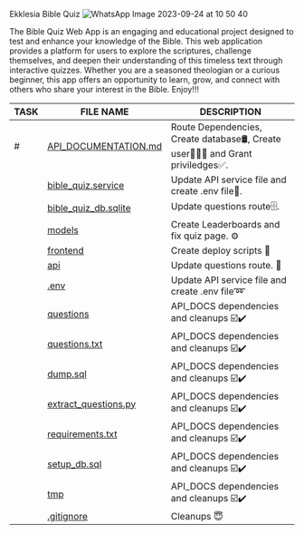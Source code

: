 Ekklesia Bible Quiz
![WhatsApp Image 2023-09-24 at 10 50 40](https://github.com/Karlie-crypto/ekklesia-bible-quiz/assets/110098940/2fcc195b-1905-44d9-bd65-fa28ab3721b4)







The Bible Quiz Web App is an engaging and educational project designed to test and enhance your knowledge of the Bible. This web application provides a platform for users to explore the scriptures, challenge themselves, and deepen their understanding of this timeless text through interactive quizzes. Whether you are a seasoned theologian or a curious beginner, this app offers an opportunity to learn, grow, and connect with others who share your interest in the Bible. Enjoy!!!

| TASK | FILE NAME                                                                 | DESCRIPTION                                                    |
| ---- | -------------------------------------------------------------------- | --------------------------------------------------------------------|
|  #   | [API_DOCUMENTATION.md](./API_DOCUMENTATION.md)                       |  Route Dependencies, Create database🛢, Create user🧑🏿‍💻 and Grant priviledges✅.          |
|      | [bible_quiz.service](./bible_quiz.service)                           |  Update API service file and create .env file📑.       |
|      | [bible_quiz_db.sqlite](./bible_quiz_db.sqlite)                       |  Update questions route🗄.     |
|      | [models](./models)                                                   |  Create Leaderboards and fix quiz page. ⚙️    |                                                                                           
|      | [frontend](./frontend)                                               |  Create deploy scripts 📃          |                                                                                       
|      | [api](./api)                                                         |  Update questions route. 🔁        |
|      | [.env](./.env)                                                       | Update API service file and create .env file➿                       |
|      | [questions](./questions)                                             | API_DOCS dependencies and cleanups ☑️✔️                                |
|      | [questions.txt](./questions.txt)                                     | API_DOCS dependencies and cleanups ☑️✔️
|      | [dump.sql](./dump.sql)                                               |  API_DOCS dependencies and cleanups ☑️✔️                               |
|      | [extract_questions.py](./extract_questions.py)                       |  API_DOCS dependencies and cleanups ☑️✔️                               |
|      | [requirements.txt](./requirements.txt)                               | API_DOCS dependencies and cleanups ☑️✔️                                |
|      | [setup_db.sql](./setup_db.sql)                                       | API_DOCS dependencies and cleanups ☑️✔️                                |
|      | [tmp](./tmp)                                                         | API_DOCS dependencies and cleanups ☑️✔️                                |
|      | [.gitignore](./.gitignore)                                           | Cleanups 😇                                                           |
